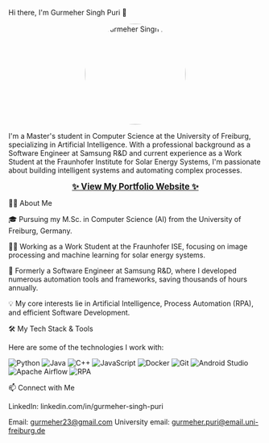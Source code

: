 Hi there, I'm Gurmeher Singh Puri 👋
<p align="center">
<a href="https://gurmeher23.github.io/">
<img src="https://storage.googleapis.com/gemini-prod-us-west1-43350020492/uploaded/Screenshot%202025-08-09%20at%204.12.57%E2%80%AFAM.png-2ed1e199-477d-4077-b285-73e908dbe603" width="200px" alt="Gurmeher Singh Puri" style="border-radius: 50%;" />
</a>
</p>

I'm a Master's student in Computer Science at the University of Freiburg, specializing in Artificial Intelligence. With a professional background as a Software Engineer at Samsung R&D and current experience as a Work Student at the Fraunhofer Institute for Solar Energy Systems, I'm passionate about building intelligent systems and automating complex processes.

<p align="center">
<a href="https://gurmeher23.github.io/" style="font-size: 1.2em; font-weight: bold;"> ✨ View My Portfolio Website ✨ </a>
</p>

👨‍💻 About Me

🎓 Pursuing my M.Sc. in Computer Science (AI) from the University of Freiburg, Germany.

👨‍🔬 Working as a Work Student at the Fraunhofer ISE, focusing on image processing and machine learning for solar energy systems.

🚀 Formerly a Software Engineer at Samsung R&D, where I developed numerous automation tools and frameworks, saving thousands of hours annually.

💡 My core interests lie in Artificial Intelligence, Process Automation (RPA), and efficient Software Development.

🛠️ My Tech Stack & Tools

Here are some of the technologies I work with:

<p align="left">
<img src="https://img.shields.io/badge/Python-3776AB?style=for-the-badge&logo=python&logoColor=white" alt="Python"/>
<img src="https://img.shields.io/badge/Java-ED8B00?style=for-the-badge&logo=openjdk&logoColor=white" alt="Java"/>
<img src="https://img.shields.io/badge/C%2B%2B-00599C?style=for-the-badge&logo=c%2B%2B&logoColor=white" alt="C++"/>
<img src="https://img.shields.io/badge/JavaScript-F7DF1E?style=for-the-badge&logo=javascript&logoColor=black" alt="JavaScript"/>
<img src="https://img.shields.io/badge/Docker-2496ED?style=for-the-badge&logo=docker&logoColor=white" alt="Docker"/>
<img src="https://img.shields.io/badge/Git-F05032?style=for-the-badge&logo=git&logoColor=white" alt="Git"/>
<img src="https://img.shields.io/badge/Android%20Studio-3DDC84?style=for-the-badge&logo=androidstudio&logoColor=white" alt="Android Studio"/>
<img src="https://img.shields.io/badge/Apache%20Airflow-017CEE?style=for-the-badge&logo=apacheairflow&logoColor=white" alt="Apache Airflow"/>
<img src="https://img.shields.io/badge/RPA-Automation-blue?style=for-the-badge&logo=uipath&logoColor=white" alt="RPA"/>
</p>

📫 Connect with Me

LinkedIn: linkedin.com/in/gurmeher-singh-puri

Email: gurmeher23@gmail.com
University email: gurmeher.puri@email.uni-freiburg.de
